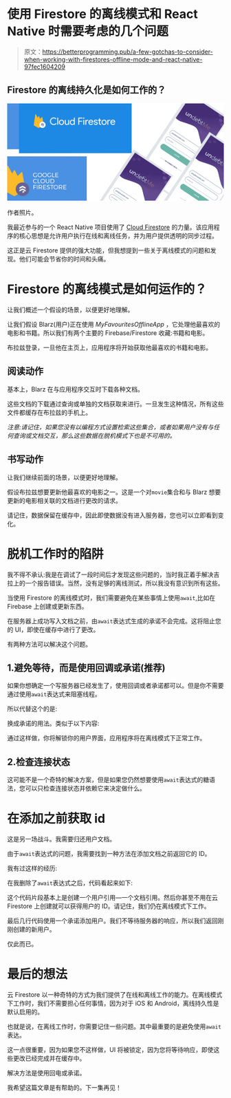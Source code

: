 # 使用 Firestore 的离线模式和 React Native 时需要考虑的几个问题

> 原文：<https://betterprogramming.pub/a-few-gotchas-to-consider-when-working-with-firestores-offline-mode-and-react-native-97fec1604209>

## Firestore 的离线持久化是如何工作的？

![](img/76cbc024b85cdb76db7804e0786f56ce.png)

作者照片。

我最近参与的一个 React Native 项目使用了 [Cloud Firestore](https://firebase.google.com/docs/firestore) 的力量。该应用程序的核心思想是允许用户执行在线和离线任务，并为用户提供透明的同步过程。

这正是云 Firestore 提供的强大功能，但我想提到一些关于离线模式的问题和发现。他们可能会节省你的时间和头痛。

# Firestore 的离线模式是如何运作的？

让我们概述一个假设的场景，以便更好地理解。

让我们假设 Blarz(用户)正在使用 *MyFavouritesOfflineApp* ，它处理他最喜欢的电影和书籍。所以我们有两个主要的 Firebase/Firestore 收藏:书籍和电影。

布拉兹登录，一旦他在主页上，应用程序将开始获取他最喜欢的书籍和电影。

## 阅读动作

基本上，Blarz 在与应用程序交互时下载各种文档。

这些文档的下载通过查询或单独的文档获取来进行。一旦发生这种情况，所有这些文件都缓存在布拉兹的手机上。

*注意:请记住，如果您没有以编程方式设置检索这些集合，或者如果用户没有与任何查询或文档交互，那么这些数据在脱机模式下也是不可用的。*

## 书写动作

让我们继续前面的场景，以便更好地理解。

假设布拉兹想要更新他最喜欢的电影之一。这是一个对`movie`集合和与 Blarz 想要更新的电影相关联的文档进行更改的请求。

请记住，数据保留在缓存中，因此即使数据没有进入服务器，您也可以立即看到变化。

# 脱机工作时的陷阱

我不得不承认:我是在调试了一段时间后才发现这些问题的，当时我正着手解决吉拉上的一个报告错误。当然，没有足够的离线测试，所以我没有意识到所有这些。

当使用 Firestore 的离线模式时，我们需要避免在某些事情上使用`await`,比如在 Firebase 上创建或更新东西。

在服务器上成功写入文档之前，由`await`表达式生成的承诺不会完成。这将阻止您的 UI，即使在缓存中进行了更改。

有两种方法可以解决这个问题。

## 1.避免等待，而是使用回调或承诺(推荐)

如果你想确定一个写服务器已经发生了，使用回调或者承诺都可以。但是你不需要通过使用`await`表达式来阻塞线程。

所以代替这个的是:

换成承诺的用法。类似于以下内容:

通过这样做，你将解锁你的用户界面，应用程序将在离线模式下正常工作。

## 2.检查连接状态

这可能不是一个奇特的解决方案，但是如果您仍然想要使用`await`表达式的糖语法，您可以只检查连接状态并依赖它来决定做什么。

# 在添加之前获取 id

这是另一场战斗。我需要归还用户文档。

由于`await`表达式的问题，我需要找到一种方法在添加文档之前返回它的 ID。

我有过这样的经历:

在我删除了`await`表达式之后，代码看起来如下:

这个代码片段基本上是创建一个用户引用—一个文档引用。然后你甚至不用在云 Firestore 上创建就可以获得用户的 ID。请记住，我们仍在离线模式下工作。

最后几行代码使用一个承诺添加用户。我们不等待服务器的响应，所以我们返回刚刚创建的新用户。

仅此而已。

# 最后的想法

云 Firestore 以一种奇特的方式为我们提供了在线和离线工作的能力。在离线模式下工作时，我们不需要担心任何事情，因为对于 iOS 和 Android，离线持久性是默认启用的。

也就是说，在离线工作时，你需要记住一些问题。其中最重要的是避免使用`await`表达。

这一点很重要，因为如果您不这样做，UI 将被锁定，因为您将等待响应，即使这些更改已经完成并在缓存中。

解决方法是使用回电或承诺。

我希望这篇文章是有帮助的。下一集再见！